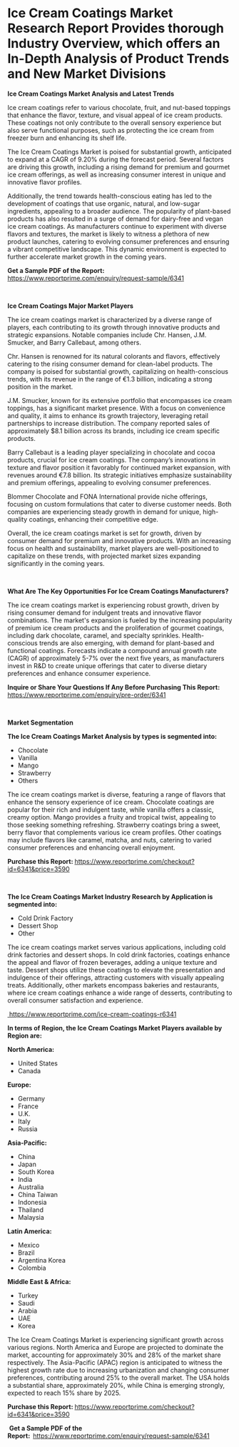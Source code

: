 <p><h1>Ice Cream Coatings Market Research Report Provides thorough Industry Overview, which offers an In-Depth Analysis of Product Trends and New Market Divisions</h1></p><p><strong>Ice Cream Coatings Market Analysis and Latest Trends</strong></p>
<p><p>Ice cream coatings refer to various chocolate, fruit, and nut-based toppings that enhance the flavor, texture, and visual appeal of ice cream products. These coatings not only contribute to the overall sensory experience but also serve functional purposes, such as protecting the ice cream from freezer burn and enhancing its shelf life. </p><p>The Ice Cream Coatings Market is poised for substantial growth, anticipated to expand at a CAGR of 9.20% during the forecast period. Several factors are driving this growth, including a rising demand for premium and gourmet ice cream offerings, as well as increasing consumer interest in unique and innovative flavor profiles. </p><p>Additionally, the trend towards health-conscious eating has led to the development of coatings that use organic, natural, and low-sugar ingredients, appealing to a broader audience. The popularity of plant-based products has also resulted in a surge of demand for dairy-free and vegan ice cream coatings. As manufacturers continue to experiment with diverse flavors and textures, the market is likely to witness a plethora of new product launches, catering to evolving consumer preferences and ensuring a vibrant competitive landscape. This dynamic environment is expected to further accelerate market growth in the coming years.</p></p>
<p><strong>Get a Sample PDF of the Report:&nbsp;</strong> <a href="https://www.reportprime.com/enquiry/request-sample/6341?utm_campaign=4532&utm_medium=2&utm_source=Github&utm_content=ia&utm_term=15052025&utm_id=ice-cream-coatings">https://www.reportprime.com/enquiry/request-sample/6341</a></p>
<p>&nbsp;</p>
<p><strong>Ice Cream Coatings Major Market Players</strong></p>
<p><p>The ice cream coatings market is characterized by a diverse range of players, each contributing to its growth through innovative products and strategic expansions. Notable companies include Chr. Hansen, J.M. Smucker, and Barry Callebaut, among others.</p><p>Chr. Hansen is renowned for its natural colorants and flavors, effectively catering to the rising consumer demand for clean-label products. The company is poised for substantial growth, capitalizing on health-conscious trends, with its revenue in the range of €1.3 billion, indicating a strong position in the market.</p><p>J.M. Smucker, known for its extensive portfolio that encompasses ice cream toppings, has a significant market presence. With a focus on convenience and quality, it aims to enhance its growth trajectory, leveraging retail partnerships to increase distribution. The company reported sales of approximately $8.1 billion across its brands, including ice cream specific products.</p><p>Barry Callebaut is a leading player specializing in chocolate and cocoa products, crucial for ice cream coatings. The company’s innovations in texture and flavor position it favorably for continued market expansion, with revenues around €7.8 billion. Its strategic initiatives emphasize sustainability and premium offerings, appealing to evolving consumer preferences.</p><p>Blommer Chocolate and FONA International provide niche offerings, focusing on custom formulations that cater to diverse customer needs. Both companies are experiencing steady growth in demand for unique, high-quality coatings, enhancing their competitive edge.</p><p>Overall, the ice cream coatings market is set for growth, driven by consumer demand for premium and innovative products. With an increasing focus on health and sustainability, market players are well-positioned to capitalize on these trends, with projected market sizes expanding significantly in the coming years.</p></p>
<p>&nbsp;</p>
<p><strong>What Are The Key Opportunities For Ice Cream Coatings Manufacturers?</strong></p>
<p><p>The ice cream coatings market is experiencing robust growth, driven by rising consumer demand for indulgent treats and innovative flavor combinations. The market's expansion is fueled by the increasing popularity of premium ice cream products and the proliferation of gourmet coatings, including dark chocolate, caramel, and specialty sprinkles. Health-conscious trends are also emerging, with demand for plant-based and functional coatings. Forecasts indicate a compound annual growth rate (CAGR) of approximately 5-7% over the next five years, as manufacturers invest in R&D to create unique offerings that cater to diverse dietary preferences and enhance consumer experience.</p></p>
<p><strong>Inquire or Share Your Questions If Any Before Purchasing This Report:</strong> <a href="https://www.reportprime.com/enquiry/pre-order/6341?utm_campaign=4532&utm_medium=2&utm_source=Github&utm_content=ia&utm_term=15052025&utm_id=ice-cream-coatings">https://www.reportprime.com/enquiry/pre-order/6341</a></p>
<p>&nbsp;</p>
<p><strong>Market Segmentation</strong></p>
<p><strong>The Ice Cream Coatings Market Analysis by types is segmented into:</strong></p>
<p><ul><li>Chocolate</li><li>Vanilla</li><li>Mango</li><li>Strawberry</li><li>Others</li></ul></p>
<p><p>The ice cream coatings market is diverse, featuring a range of flavors that enhance the sensory experience of ice cream. Chocolate coatings are popular for their rich and indulgent taste, while vanilla offers a classic, creamy option. Mango provides a fruity and tropical twist, appealing to those seeking something refreshing. Strawberry coatings bring a sweet, berry flavor that complements various ice cream profiles. Other coatings may include flavors like caramel, matcha, and nuts, catering to varied consumer preferences and enhancing overall enjoyment.</p></p>
<p><strong>Purchase this Report:&nbsp;</strong><a href="https://www.reportprime.com/checkout?id=6341&price=3590&utm_campaign=4532&utm_medium=2&utm_source=Github&utm_content=ia&utm_term=15052025&utm_id=ice-cream-coatings">https://www.reportprime.com/checkout?id=6341&price=3590</a></p>
<p>&nbsp;</p>
<p><strong>The Ice Cream Coatings Market Industry Research by Application is segmented into:</strong></p>
<p><ul><li>Cold Drink Factory</li><li>Dessert Shop</li><li>Other</li></ul></p>
<p><p>The ice cream coatings market serves various applications, including cold drink factories and dessert shops. In cold drink factories, coatings enhance the appeal and flavor of frozen beverages, adding a unique texture and taste. Dessert shops utilize these coatings to elevate the presentation and indulgence of their offerings, attracting customers with visually appealing treats. Additionally, other markets encompass bakeries and restaurants, where ice cream coatings enhance a wide range of desserts, contributing to overall consumer satisfaction and experience.</p></p>
<p><a href="https://www.reportprime.com/ice-cream-coatings-r6341?utm_campaign=4532&utm_medium=2&utm_source=Github&utm_content=ia&utm_term=15052025&utm_id=ice-cream-coatings">&nbsp;https://www.reportprime.com/ice-cream-coatings-r6341</a></p>
<p><strong>In terms of Region, the Ice Cream Coatings Market Players available by Region are:</strong></p>
<p>
    <p> <strong> North America: </strong>
        <ul>
            <li>United States</li>
            <li>Canada</li>
        </ul>
        </p> 
    <p> <strong> Europe: </strong>
        <ul>
            <li>Germany</li>
            <li>France</li>
            <li>U.K.</li>
            <li>Italy</li>
            <li>Russia</li>
        </ul>
        </p> 
    <p> <strong> Asia-Pacific: </strong>
        <ul>
            <li>China</li>
            <li>Japan</li>
            <li>South Korea</li>
            <li>India</li>
            <li>Australia</li>
            <li>China Taiwan</li>
            <li>Indonesia</li>
            <li>Thailand</li>
            <li>Malaysia</li>
        </ul>
        </p> 
    <p> <strong> Latin America: </strong>
        <ul>
            <li>Mexico</li>
            <li>Brazil</li>
            <li>Argentina Korea</li>
            <li>Colombia</li>
        </ul>
        </p> 
    <p> <strong> Middle East & Africa: </strong>
        <ul>
            <li>Turkey</li>
            <li>Saudi</li>
            <li>Arabia</li>
            <li>UAE</li>
            <li>Korea</li>
        </ul>
    </p>
    </p>
<p><p>The Ice Cream Coatings Market is experiencing significant growth across various regions. North America and Europe are projected to dominate the market, accounting for approximately 30% and 28% of the market share respectively. The Asia-Pacific (APAC) region is anticipated to witness the highest growth rate due to increasing urbanization and changing consumer preferences, contributing around 25% to the overall market. The USA holds a substantial share, approximately 20%, while China is emerging strongly, expected to reach 15% share by 2025.</p></p>
<p><strong>Purchase this Report: </strong><a href="https://www.reportprime.com/checkout?id=6341&price=3590&utm_campaign=4532&utm_medium=2&utm_source=Github&utm_content=ia&utm_term=15052025&utm_id=ice-cream-coatings">https://www.reportprime.com/checkout?id=6341&price=3590</a></p>
<p>&nbsp;<strong>Get a Sample PDF of the Report:&nbsp;&nbsp;</strong><a href="https://www.reportprime.com/enquiry/request-sample/6341?utm_campaign=4532&utm_medium=2&utm_source=Github&utm_content=ia&utm_term=15052025&utm_id=ice-cream-coatings">https://www.reportprime.com/enquiry/request-sample/6341</a></p>
<p><strong></strong></p>
<p><p></p><p></p><p></p></p>